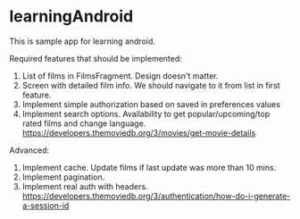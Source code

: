 # learningAndroid

This is sample app for learning android.

Required features that should be implemented:
1) List of films in FilmsFragment. Design doesn't matter.
2) Screen with detailed film info. We should navigate to it from list in first feature.
3) Implement simple authorization based on saved in preferences values
4) Implement search options. Availability to get popular/upcoming/top rated films and change language. https://developers.themoviedb.org/3/movies/get-movie-details

Advanced:
1) Implement cache. Update films if last update was more than 10 mins.
2) Implement pagination.
3) Implement real auth with headers. https://developers.themoviedb.org/3/authentication/how-do-i-generate-a-session-id
